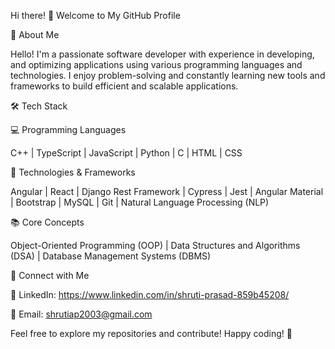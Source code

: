 Hi there! 👋 Welcome to My GitHub Profile

🚀 About Me

Hello! I'm a passionate software developer with experience in developing, and optimizing applications using various programming languages and technologies. I enjoy problem-solving and constantly learning new tools and frameworks to build efficient and scalable applications.

🛠️ Tech Stack

💻 Programming Languages

C++ | 
TypeScript | 
JavaScript | 
Python | 
C | 
HTML | 
CSS 

🔧 Technologies & Frameworks

Angular | 
React | 
Django Rest Framework | 
Cypress | 
Jest | 
Angular Material | 
Bootstrap | 
MySQL | 
Git | 
Natural Language Processing (NLP) 

📚 Core Concepts

Object-Oriented Programming (OOP) | 
Data Structures and Algorithms (DSA) | 
Database Management Systems (DBMS) 

🔗 Connect with Me

💼 LinkedIn: https://www.linkedin.com/in/shruti-prasad-859b45208/

📧 Email: shrutiap2003@gmail.com

Feel free to explore my repositories and contribute! Happy coding! 🚀

